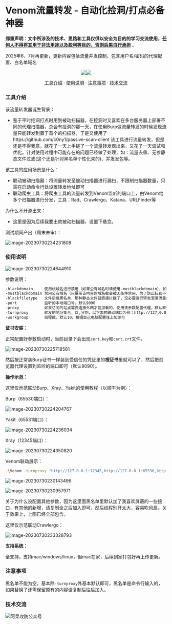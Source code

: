 # Venom流量转发 - 自动化捡洞/打点必备神器

**郑重声明：文中所涉及的技术、思路和工具仅供以安全为目的的学习交流使用，<u>任何人不得将其用于非法用途以及盈利等目的，否则后果自行承担</u>** 。

2025年6、7月再更新，更新内容包括流量并发控制、包含用户名/密码的代理配置、白名单域名
<p align="center"><a href="https://opensource.org/licenses/MIT"><img src="https://img.shields.io/badge/license-MIT-_red.svg"></a><a href="https://github.com/z-bool/Venom"><img  src="https://goreportcard.com/badge/github.com/projectdiscovery/httpx"></a></p>

<p align="center"><a href="#install">工具介绍</a> · <a href="#tall">使用说明</a> · <a href="#notice">注意事项</a> · <a href="#communicate">技术交流</a></p>

<div id="install"></div>

<h3>工具介绍</h3>

该流量转发器诞生背景：

- 鉴于平时挖洞打点时用到被动扫描器，在挖洞时又喜欢在多台服务器上部署不同的代理扫描器，总会有捡洞的那一天，在使用Burp做流量转发的时候发现流量只能转发到置于首个的扫描器，于是又使用了https://github.com/c0ny1/passive-scan-client 该工具进行流量转发，但是还是不得我意，就花了一天上手搓了一个流量转发器出来，又花了一天调试和优化。针对使用过程中可能存在的问题已经做了处理，如：流量去重、无参静态文件过滤(这个还是针对黑名单个性化来的)、并发发包等。

该工具的应用场景是什么：

- 联动被动扫描器：将流量转发至被动扫描器进行漏扫，不限制扫描器数量，只需在启动命令行处设置转发地址即可
- 联动爬虫工具：将爬虫工具的流量转发到Venom监听的端口上，由Venom给多个扫描器进行分发，工具：Rad、Crawlergo、Katana、URLFinder等

为什么不开源出来：

- 这里是因为后续我要出款被动扫描器，设置下悬念。

测试期间产出（周末未审）：

![image-20230730234231808](https://cdn.jsdelivr.net/gh/z-bool/images@master/img/image-20230730234231808.png)

<div id= "tall"></div>

<h3>使用说明</h3>

![image-20230730224644910](https://cdn.jsdelivr.net/gh/z-bool/images@master/img/image-20230730224644910.png)

参数说明：

```bash
-blackdomain     使用根域名进行禁用（如果公有域名时请使用-mustblackdomain），如：aa.gov.cn(根域名)/gov.cn(公有域名)
-mustblackdomain 禁用公有域名（只要带该内容的域名都会被无条件禁用，为了防止扫到不该扫的），不能为空
-blackfiletype   文件后缀黑名单，那种静态文件就直接拦截了，没必要进行转发混淆流量增加漏扫发包，但是不拦截有参数的情况，比如a.css?index=0此时是不拦截的
-port            监听的本地端口号，默认9090
-proxy           如果访问的站点需要连接外网才能加载的，使用该参数配置代理，默认直连，tcp上的代理只支持socks5
-turnproxy       转发的地址集合，以,分割，以下面的联动端口为例：http://127.0.0.1:1234,http://127.0.0.1:65530,http://127.0.0.1:65531
-workgroup       线程数，默认10，根据自己电脑配置往上加即可 
```

**证书安装：**

正常配置好参数启动时，当前目录下会出现`cert.key`和`cert.crt`文件。

![image-20230730225718581](https://cdn.jsdelivr.net/gh/z-bool/images@master/img/image-20230730225718581.png)

然后按正常装Burp证书一样装到受信任的凭证里的**根证书**里就可以了，然后把浏览器代理设置到监听的端口即可（默认9090）。

**操作示范：**

这里仅示范联动Burp、Xray、Yakit的使用教程（以顺丰为例）：

Burp（65530端口）：

![image-20230730224204767](https://cdn.jsdelivr.net/gh/z-bool/images@master/img/image-20230730224204767.png)

Yakit（65531端口）：

![image-20230730224236034](https://cdn.jsdelivr.net/gh/z-bool/images@master/img/image-20230730224236034.png)

Xray（12345端口）：

![image-20230730224350820](https://cdn.jsdelivr.net/gh/z-bool/images@master/img/image-20230730224350820.png)

Venom联动展示：

```bash
.\Venom -turnproxy "http://127.0.0.1:12345,http://127.0.0.1:65530,http://127.0.0.1:65531"
```

![image-20230730230143496](https://cdn.jsdelivr.net/gh/z-bool/images@master/img/image-20230730230143496.png)

![image-20230730230957971](https://cdn.jsdelivr.net/gh/z-bool/images@master/img/image-20230730230957971.png)

关于为什么没配置其他参数，因为这里面黑名单里默认加了我喜欢屏蔽的一些接口，有其他的新增，请复制全之后加入即可，然后线程别开太大，容易吹风扇。关于效果上，上图已经全部包含。

这里仅示范联动Crawlergo：

![image-20230730233328793](https://cdn.jsdelivr.net/gh/z-bool/images@master/img/image-20230730233328793.png)



**支持系统：**

全支持，支持mac/windows/linux，但mac在家，后续到家打包好再上传更新。

<div id="notice"></div>

<h3>注意事项</h3>

黑名单不能为空，基本除`-turnproxy`外基本默认即可，黑名单是命令行输入的，如果替换了还需保留原有的内容请复制后往后加入。

<div id="communicate"></div>

<h3>技术交流</h3>

<img src="https://cdn.jsdelivr.net/gh/z-bool/images@master/img/qrcode_for_gh_c90beef1e2e7_258.jpg" alt="阿呆攻防公众号" style="zoom:100%;" />
